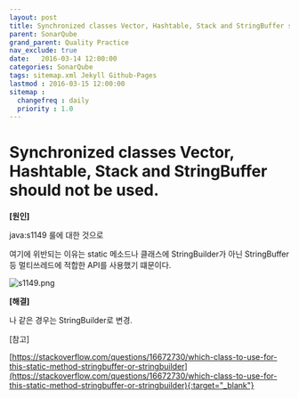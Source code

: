 ```yaml
---
layout: post
title: Synchronized classes Vector, Hashtable, Stack and StringBuffer should not be used
parent: SonarQube
grand_parent: Quality Practice
nav_exclude: true
date:   2016-03-14 12:00:00 
categories: SonarQube
tags: sitemap.xml Jekyll Github-Pages  
lastmod : 2016-03-15 12:00:00
sitemap :
  changefreq : daily
  priority : 1.0
---
```


# Synchronized classes Vector, Hashtable, Stack and StringBuffer should not be used.

**[원인]**

java:s1149 룰에 대한 것으로

여기에 위반되는 이유는 static 메소드나 클래스에 StringBuilder가 아닌 StringBuffer등 멀티쓰레드에 적합한 API를 사용했기 떄문이다.

![s1149.png](../img/s1149.png)

**[해결]**

나 같은 경우는 StringBuilder로 변경.

[참고]

[https://stackoverflow.com/questions/16672730/which-class-to-use-for-this-static-method-stringbuffer-or-stringbuilder](https://stackoverflow.com/questions/16672730/which-class-to-use-for-this-static-method-stringbuffer-or-stringbuilder){:target="_blank"}
